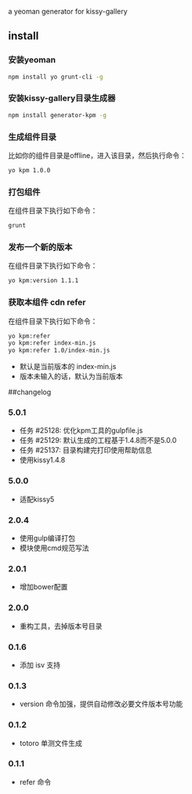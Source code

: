 a yeoman generator for kissy-gallery

## install
### 安装yeoman

````sh
npm install yo grunt-cli -g
````

### 安装kissy-gallery目录生成器

````sh
npm install generator-kpm -g
````

### 生成组件目录

比如你的组件目录是offline，进入该目录，然后执行命令：

````sh
yo kpm 1.0.0
````


### 打包组件

在组件目录下执行如下命令：

````sh
grunt
````

### 发布一个新的版本

在组件目录下执行如下命令：

````sh
yo kpm:version 1.1.1
````

### 获取本组件 cdn refer

在组件目录下执行如下命令：

````sh
yo kpm:refer
yo kpm:refer index-min.js
yo kpm:refer 1.0/index-min.js
````
*  默认是当前版本的 index-min.js
*  版本未输入的话，默认为当前版本

##changelog

### 5.0.1

* 任务 #25128: 优化kpm工具的gulpfile.js
* 任务 #25129: 默认生成的工程基于1.4.8而不是5.0.0
* 任务 #25137: 目录构建完打印使用帮助信息
* 使用kissy1.4.8

### 5.0.0
* 适配kissy5

### 2.0.4
* 使用gulp编译打包
* 模块使用cmd规范写法

### 2.0.1
* 增加bower配置

### 2.0.0
* 重构工具，去掉版本号目录

### 0.1.6
* 添加 isv 支持

### 0.1.3
* version 命令加强，提供自动修改必要文件版本号功能

### 0.1.2
* totoro 单测文件生成

### 0.1.1
* refer 命令
